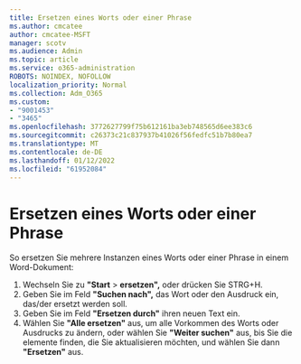 ```yaml
---
title: Ersetzen eines Worts oder einer Phrase
ms.author: cmcatee
author: cmcatee-MSFT
manager: scotv
ms.audience: Admin
ms.topic: article
ms.service: o365-administration
ROBOTS: NOINDEX, NOFOLLOW
localization_priority: Normal
ms.collection: Adm_O365
ms.custom:
- "9001453"
- "3465"
ms.openlocfilehash: 3772627799f75b612161ba3eb748565d6ee383c6
ms.sourcegitcommit: c26373c21c837937b41026f56fedfc51b7b80ea7
ms.translationtype: MT
ms.contentlocale: de-DE
ms.lasthandoff: 01/12/2022
ms.locfileid: "61952084"
---
```

# <a name="replace-a-word-or-phrase"></a>Ersetzen eines Worts oder einer Phrase

So ersetzen Sie mehrere Instanzen eines Worts oder einer Phrase in einem Word-Dokument:

1. Wechseln Sie zu **"Start**  >  **ersetzen",** oder drücken Sie STRG+H.
2. Geben Sie im Feld **"Suchen nach",** das Wort oder den Ausdruck ein, das/der ersetzt werden soll. 
3. Geben Sie im Feld **"Ersetzen durch"** ihren neuen Text ein.
3. Wählen Sie **"Alle ersetzen"** aus, um alle Vorkommen des Worts oder Ausdrucks zu ändern, oder wählen Sie **"Weiter suchen"** aus, bis Sie die elemente finden, die Sie aktualisieren möchten, und wählen Sie dann **"Ersetzen"** aus.